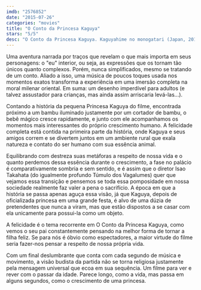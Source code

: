 ```yaml
---
imdb: "2576852"
date: "2015-07-26"
categories: "movies"
title: "O Conto da Princesa Kaguya"
stars: "5/5"
desc: "O Conto da Princesa Kaguya. Kaguyahime no monogatari (Japan, 2013). Dirigido por Isao Takahata. Escrito por Isao Takahata, Isao Takahata, Riko Sakaguchi, Mike Jones. Com Chloë Grace Moretz, James Caan, Mary Steenburgen, Darren Criss, Lucy Liu, Beau Bridges, James Marsden, Oliver Platt, Hynden Walch."
---
```

Uma aventura narrada por traços que revelam o que mais importa em seus personagens: o "eu" interior, ou seja, as expressões que os tornam tão únicos quanto complexos. Porém, nunca simplificados, mesmo se tratando de um conto. Aliado a isso, uma música de poucos toques usada nos momentos exatos transforma a experiência em uma imersão completa na moral milenar oriental. Em suma: um desenho imperdível para adultos (e talvez assustador para crianças, mas ainda assim arriscaria levá-las...).

Contando a história da pequena Princesa Kaguya do filme, encontrada próximo a um bambu iluminado justamente por um cortador de bambu, o bebê mágico cresce rapidamente, e junto com ele acompanhamos os momentos mais interessantes do próprio crescimento humano. A felicidade completa está contida na primeira parte da história, onde Kaguya e seus amigos correm e se divertem juntos em um ambiente rural que exala natureza e contato do ser humano com sua essência animal.

Equilibrando com destreza suas metáforas a respeito de nossa vida e o quanto perdemos dessa essência durante o crescimento, a fase no palácio é comparativamente sombria e sem sentido, e é assim que o diretor Isao Takahata (do igualmente profundo Túmulo dos Vagalumes) quer que vejamos essa transição e pensemos se toda essa pomposidade em nossa sociedade realmente faz valer a pena o sacrifício. A época em que a história se passa apenas aguça essa visão, já que Kaguya, depois de oficializada princesa em uma grande festa, é alvo de uma dúzia de pretendentes que nunca a viram, mas que estão dispostos a se casar com ela unicamente para possui-la como um objeto.

A felicidade é o tema recorrente em O Conto da Princesa Kaguya, como vemos o seu pai constantemente pensando na melhor forma de tornar a filha feliz. Se para nós é óbvio como espectadores, a maior virtude do filme seria fazer-nos pensar a respeito de nossa própria vida.

Com um final deslumbrante que conta com cada segundo de música e movimento, a visão budista da partida não se torna religiosa justamente pela mensagem universal que ecoa em sua sequência. Um filme para ver e rever com o passar da idade. Parece longo, como a vida, mas passa em alguns segundos, como o crescimento de uma princesa.
